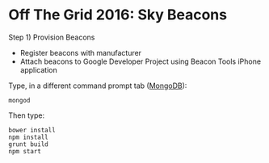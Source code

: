 # Off The Grid 2016: Sky Beacons

Step 1) Provision Beacons
- Register beacons with manufacturer
- Attach beacons to Google Developer Project using Beacon Tools iPhone application

Type, in a different command prompt tab ([MongoDB](https://www.mongodb.com/)):
```
mongod
```

Then type:
```
bower install
npm install
grunt build
npm start
```
